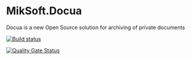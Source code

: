 # MikSoft.Docua
Docua is a new Open Source solution for archiving of private documents

[![Build status](https://ci.appveyor.com/api/projects/status/68gcoj9xta7nkl11/branch/develop?svg=true)](https://ci.appveyor.com/project/michikeiser/miksoft-docua/branch/develop)

[![Quality Gate Status](https://sonarcloud.io/api/project_badges/measure?project=michikeiser_MikSoft.Docua&metric=alert_status)](https://sonarcloud.io/dashboard?id=michikeiser_MikSoft.Docua)
